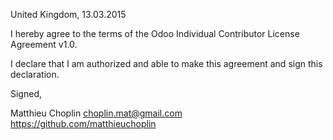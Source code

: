 United Kingdom, 13.03.2015

I hereby agree to the terms of the Odoo Individual Contributor License
Agreement v1.0.

I declare that I am authorized and able to make this agreement and sign this
declaration.

Signed,

Matthieu Choplin choplin.mat@gmail.com https://github.com/matthieuchoplin
